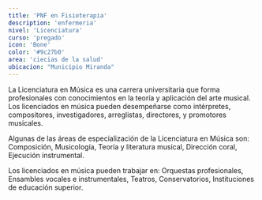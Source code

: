 ```yaml
---
title: 'PNF en Fisioterapia'
description: 'enfermeria'
nivel: 'Licenciatura'
curso: 'pregado'
icon: 'Bone'
color: '#9c27b0'
area: 'ciecias de la salud'
ubicacion: "Municipio Miranda"
---
```


La Licenciatura en Música es una carrera universitaria que forma profesionales con conocimientos en la teoría y aplicación del arte musical. Los licenciados en música pueden desempeñarse como intérpretes, compositores, investigadores, arreglistas, directores, y promotores musicales. 

Algunas de las áreas de especialización de la Licenciatura en Música son: Composición, Musicología, Teoría y literatura musical, Dirección coral, Ejecución instrumental. 

Los licenciados en música pueden trabajar en: Orquestas profesionales, Ensambles vocales e instrumentales, Teatros, Conservatorios, Instituciones de educación superior. 


